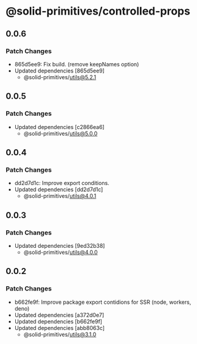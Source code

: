 # @solid-primitives/controlled-props

## 0.0.6

### Patch Changes

- 865d5ee9: Fix build. (remove keepNames option)
- Updated dependencies [865d5ee9]
  - @solid-primitives/utils@5.2.1

## 0.0.5

### Patch Changes

- Updated dependencies [c2866ea6]
  - @solid-primitives/utils@5.0.0

## 0.0.4

### Patch Changes

- dd2d7d1c: Improve export conditions.
- Updated dependencies [dd2d7d1c]
  - @solid-primitives/utils@4.0.1

## 0.0.3

### Patch Changes

- Updated dependencies [9ed32b38]
  - @solid-primitives/utils@4.0.0

## 0.0.2

### Patch Changes

- b662fe9f: Improve package export contidions for SSR (node, workers, deno)
- Updated dependencies [a372d0e7]
- Updated dependencies [b662fe9f]
- Updated dependencies [abb8063c]
  - @solid-primitives/utils@3.1.0
